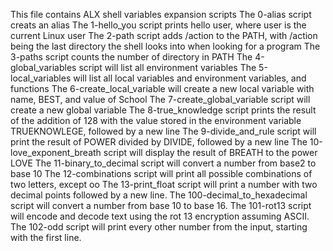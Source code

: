 This file contains ALX shell variables expansion scripts
The 0-alias script creats an alias
The 1-hello_you script prints hello user, where user is the current Linux user
The 2-path script adds /action to the PATH, with /action being the last directory the shell looks into when looking for a program
The 3-paths script counts the number of directory in PATH
The 4-global_variables script will list all environment variables
The 5-local_variables will list all local variables and environment variables, and functions
The 6-create_local_variable will create a new local variable with name, BEST, and value of School
The 7-create_global_variable script will create a new global variable
The 8-true_knowledge script prints the result of the addition of 128 with the value stored in the environment variable TRUEKNOWLEGE, followed by a new line
The 9-divide_and_rule script will print the result of POWER divided by DIVIDE, followed by a new line
The 10-love_exponent_breath script will display the result of BREATH to the power LOVE
The 11-binary_to_decimal script will convert a number from base2 to base 10
The 12-combinations script will print all possible combinations of two letters, except oo
The 13-print_float script will print a number with two decimal points followed by a new line.
The 100-decimal_to_hexadecimal script will convert a number from base 10 to base 16.
The 101-rot13 script will encode and decode text using the rot 13 encryption assuming ASCII.
The 102-odd script will print every other number from the input, starting with the first line.
